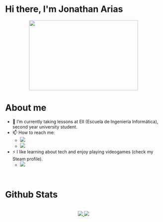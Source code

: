 # Hi there, I'm Jonathan Arias

<div align="center">
  <img src="https://media.giphy.com/media/ZF6glRyKq5Kemhlj5t/giphy.gif" width="350" height="225"/>
</div>

# About me

- 🌱 I’m currently taking lessons at EII (Escuela de Ingeniería Informática), second year university student.
- 📫 How to reach me:
  - <a href="mailto:UO283586@uniovi.es"><img src="https://img.shields.io/badge/Gmail-D14836?style=for-the-badge&logo=gmail&logoColor=white"></a>
  - <a href="https://www.instagram.com/jony__02/"><img src="https://img.shields.io/badge/Instagram-E4405F?style=for-the-badge&logo=instagram&logoColor=white"></a>
- ⚡ I like learning about tech and enjoy playing videogames (check my Steam profile).
  - <a href="https://steamcommunity.com/id/byJony1/"><img src="https://img.shields.io/badge/Steam-000000?style=for-the-badge&logo=steam&logoColor=white"></a>

<br>

# Github Stats
<br>
<div align="center">
  <a href="https://github.com/JonathanAriass">
    <img src="https://github-readme-stats.vercel.app/api?username=JonathanAriass&layout=compact&show_icons=true&theme=shades-of-purple&hide=issues,contribs&hide_rank=true"/>
    <img src="https://readme-stats-envoy-vc.vercel.app/api/top-langs/?username=JonathanAriass&layout=compact&theme=shades-of-purple"/>
  </a>
</div>
<br>

